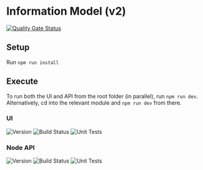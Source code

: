 # Information Model (v2)
[![Quality Gate Status](https://sonarcloud.io/api/project_badges/measure?project=endeavourhealth-discovery_IM&metric=alert_status)](https://sonarcloud.io/dashboard?id=endeavourhealth-discovery_IMViewer)

## Setup

Run `npm run install`

## Execute

To run both the UI and API from the root folder (in parallel), run `npm run dev`.  Alternatively, cd into the relevant module and `npm run dev` from there.



### UI

![Version](https://s3.eu-west-2.amazonaws.com/endeavour-codebuild-output/badges/IM_UI/version.svg)
![Build Status](https://s3.eu-west-2.amazonaws.com/endeavour-codebuild-output/badges/IM_UI/build.svg)
![Unit Tests](https://s3.eu-west-2.amazonaws.com/endeavour-codebuild-output/badges/IM_UI/unit-test.svg)

### Node API

![Version](https://s3.eu-west-2.amazonaws.com/endeavour-codebuild-output/badges/IM_Node_API/version.svg)
![Build Status](https://s3.eu-west-2.amazonaws.com/endeavour-codebuild-output/badges/IM_Node_API/build.svg)
![Unit Tests](https://s3.eu-west-2.amazonaws.com/endeavour-codebuild-output/badges/IM_Node_API/unit-test.svg)


